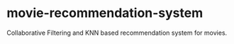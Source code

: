 # movie-recommendation-system

Collaborative Filtering and KNN based recommendation system for movies.
